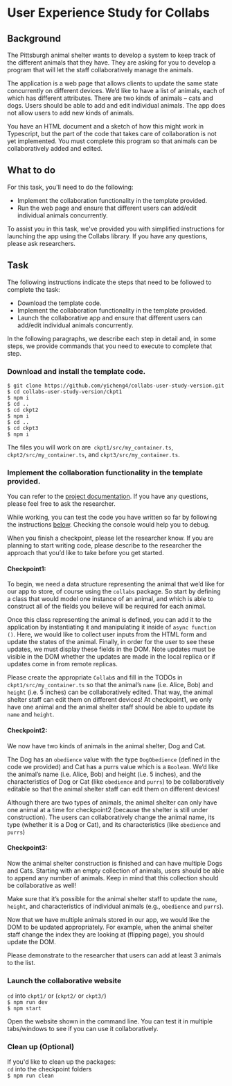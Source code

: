 # User Experience Study for Collabs
## Background
The Pittsburgh animal shelter wants to develop a system to keep track of the different animals that they have. They are asking for you to develop a program that will let the staff collaboratively manage the animals.

The application is a web page that allows clients to update the same state concurrently on different devices. We’d like to have a list of animals, each of which has different attributes. There are two kinds of animals – cats and dogs. Users should be able to add and edit individual animals. The app does not allow users to add new kinds of animals.

You have an HTML document and a sketch of how this might work in Typescript, but the part of the code that takes care of collaboration is not yet implemented. You must complete this program so that animals can be collaboratively added and edited.


## What to do
For this task, you'll need to do the following:  
- Implement the collaboration functionality in the template provided.  
- Run the web page and ensure that different users can add/edit individual animals concurrently.
 
To assist you in this task, we've provided you with simplified instructions for launching the app using the Collabs library. If you have any questions, please ask researchers.
## Task

The following instructions indicate the steps that need to be followed to complete the task:

- Download the template code.  
- Implement the collaboration functionality in the template provided.  
- Launch the collaborative app and ensure that different users can add/edit individual animals concurrently.

In the following paragraphs, we describe each step in detail and, in some steps, we provide commands that you need to execute to complete that step. 
### Download and install the template code.  
  ```
  $ git clone https://github.com/yicheng4/collabs-user-study-version.git
  $ cd collabs-user-study-version/ckpt1
  $ npm i
  $ cd ..
  $ cd ckpt2
  $ npm i
  $ cd ..
  $ cd ckpt3
  $ npm i
  ```
 The files you will work on are` ckpt1/src/my_container.ts`,  `ckpt2/src/my_container.ts`, and
 `ckpt3/src/my_container.ts`.


### Implement the collaboration functionality in the template provided.
You can refer to the [project documentation](https://collabs--223.org.readthedocs.build/en/223/). If you have any questions, please feel free to ask the researcher.   

While working, you can test the code you have written so far by following the instructions [below](#launch-the-collaborative-website). Checking the console would help you to debug. 

When you finish a checkpoint, please let the researcher know. If you are planning to start writing code, please describe to the researcher the approach that you’d like to take before you get started.  


#### Checkpoint1:

To begin, we need a data structure representing the animal that we’d like for our app to store, of course using the `collabs` package. So start by defining a class that would model one instance of an animal, and which is able to construct all of the fields you believe will be required for each animal.

Once this class representing the animal is defined, you can add it to the application by instantiating it and manipulating it inside of `async function ()`. Here, we would like to collect user inputs from the HTML form and update the states of the animal. Finally, in order for the user to see these updates, we must display these fields in the DOM. Note updates must be visible in the DOM whether the updates are made in the local replica or if updates come in from remote replicas.

Please create the appropriate `Collab`s and fill in the TODOs in `ckpt1/src/my_container.ts`  so that the animal’s `name` (i.e. Alice, Bob) and `height` (i.e. 5 inches) can be collaboratively edited. That way, the animal shelter staff can edit them on different devices!
At checkpoint1, we only have one animal and the animal shelter staff should be able to update its `name` and `height`.


#### Checkpoint2:
We now have two kinds of animals in the animal shelter, Dog and Cat.

The Dog has an `obedience` value with the type `DogObedience` (defined in the code we provided) and Cat has a purrs value which is a `Boolean`. We’d like the animal’s name (i.e. Alice, Bob) and height (i.e. 5 inches), and the characteristics of Dog or Cat (like `obedience` and `purrs`) to be collaboratively editable so that the animal shelter staff can edit them on different devices!

Although there are two types of animals, the animal shelter can only have one animal at a time for checkpoint2 (because the shelter is still under construction). The users can collaboratively change the animal name, its type (whether it is a Dog or Cat), and its characteristics (like `obedience` and `purrs`)


#### Checkpoint3:
Now the animal shelter construction is finished and can have multiple Dogs and Cats. Starting with an empty collection of animals, users should be able to append any number of animals. Keep in mind that this collection should be collaborative as well! 

Make sure that it’s possible for the animal shelter staff to update the `name`, `height`, and characteristics of individual animals (e.g., `obedience` and `purrs`). 

Now that we have multiple animals stored in our app, we would like the DOM to be updated appropriately. For example, when the animal shelter staff change the index they are looking at (flipping page), you should update the DOM.

Please demonstrate to the researcher that users can add at least 3 animals to the list.


### Launch the collaborative website
  `cd` into `ckpt1/` or (`ckpt2/` or `ckpt3/`)  
  `$ npm run dev`  
  `$ npm start`  

Open the website shown in the command line. You can test it in multiple tabs/windows to see if you can use it collaboratively.
### Clean up (Optional)
If you'd like to clean up the packages:  
`cd` into the checkpoint folders  
`$ npm run clean`  

